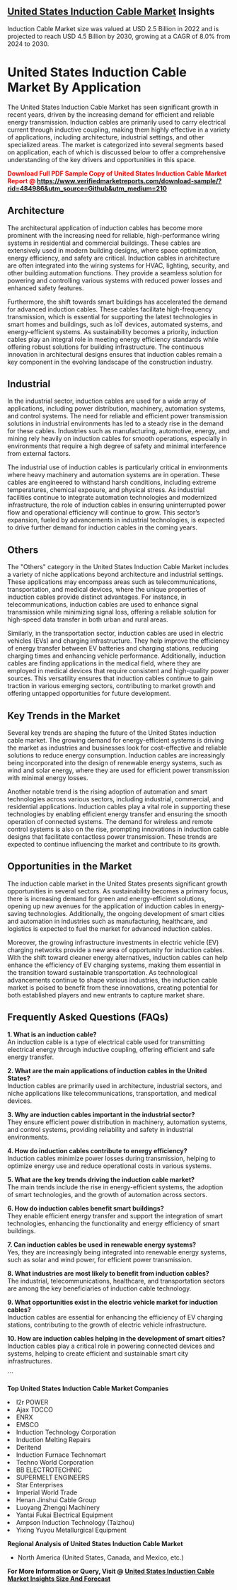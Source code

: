 <h2><a href="https://www.verifiedmarketreports.com/download-sample/?rid=484986&amp;utm_source=Github&amp;utm_medium=210" target="_blank">United States Induction Cable Market</a> Insights</h2><p>Induction Cable Market size was valued at USD 2.5 Billion in 2022 and is projected to reach USD 4.5 Billion by 2030, growing at a CAGR of 8.0% from 2024 to 2030.</p><p><h1>United States Induction Cable Market By Application</h1><p>The United States Induction Cable Market has seen significant growth in recent years, driven by the increasing demand for efficient and reliable energy transmission. Induction cables are primarily used to carry electrical current through inductive coupling, making them highly effective in a variety of applications, including architecture, industrial settings, and other specialized areas. The market is categorized into several segments based on application, each of which is discussed below to offer a comprehensive understanding of the key drivers and opportunities in this space.</p><p><strong><p><span class=""><span style="color: #ff0000;"><strong>Download Full PDF Sample Copy of United States Induction Cable Market Report</strong> @ </span><a href="https://www.verifiedmarketreports.com/download-sample/?rid=484986&amp;utm_source=Github&amp;utm_medium=210" target="_blank">https://www.verifiedmarketreports.com/download-sample/?rid=484986&amp;utm_source=Github&amp;utm_medium=210</a></span></p></strong></p><h2>Architecture</h2><p>The architectural application of induction cables has become more prominent with the increasing need for reliable, high-performance wiring systems in residential and commercial buildings. These cables are extensively used in modern building designs, where space optimization, energy efficiency, and safety are critical. Induction cables in architecture are often integrated into the wiring systems for HVAC, lighting, security, and other building automation functions. They provide a seamless solution for powering and controlling various systems with reduced power losses and enhanced safety features.</p><p>Furthermore, the shift towards smart buildings has accelerated the demand for advanced induction cables. These cables facilitate high-frequency transmission, which is essential for supporting the latest technologies in smart homes and buildings, such as IoT devices, automated systems, and energy-efficient systems. As sustainability becomes a priority, induction cables play an integral role in meeting energy efficiency standards while offering robust solutions for building infrastructure. The continuous innovation in architectural designs ensures that induction cables remain a key component in the evolving landscape of the construction industry.</p><h2>Industrial</h2><p>In the industrial sector, induction cables are used for a wide array of applications, including power distribution, machinery, automation systems, and control systems. The need for reliable and efficient power transmission solutions in industrial environments has led to a steady rise in the demand for these cables. Industries such as manufacturing, automotive, energy, and mining rely heavily on induction cables for smooth operations, especially in environments that require a high degree of safety and minimal interference from external factors.</p><p>The industrial use of induction cables is particularly critical in environments where heavy machinery and automation systems are in operation. These cables are engineered to withstand harsh conditions, including extreme temperatures, chemical exposure, and physical stress. As industrial facilities continue to integrate automation technologies and modernized infrastructure, the role of induction cables in ensuring uninterrupted power flow and operational efficiency will continue to grow. This sector’s expansion, fueled by advancements in industrial technologies, is expected to drive further demand for induction cables in the coming years.</p><h2>Others</h2><p>The "Others" category in the United States Induction Cable Market includes a variety of niche applications beyond architecture and industrial settings. These applications may encompass areas such as telecommunications, transportation, and medical devices, where the unique properties of induction cables provide distinct advantages. For instance, in telecommunications, induction cables are used to enhance signal transmission while minimizing signal loss, offering a reliable solution for high-speed data transfer in both urban and rural areas.</p><p>Similarly, in the transportation sector, induction cables are used in electric vehicles (EVs) and charging infrastructure. They help improve the efficiency of energy transfer between EV batteries and charging stations, reducing charging times and enhancing vehicle performance. Additionally, induction cables are finding applications in the medical field, where they are employed in medical devices that require consistent and high-quality power sources. This versatility ensures that induction cables continue to gain traction in various emerging sectors, contributing to market growth and offering untapped opportunities for future development.</p><h2>Key Trends in the Market</h2><p>Several key trends are shaping the future of the United States induction cable market. The growing demand for energy-efficient systems is driving the market as industries and businesses look for cost-effective and reliable solutions to reduce energy consumption. Induction cables are increasingly being incorporated into the design of renewable energy systems, such as wind and solar energy, where they are used for efficient power transmission with minimal energy losses.</p><p>Another notable trend is the rising adoption of automation and smart technologies across various sectors, including industrial, commercial, and residential applications. Induction cables play a vital role in supporting these technologies by enabling efficient energy transfer and ensuring the smooth operation of connected systems. The demand for wireless and remote control systems is also on the rise, prompting innovations in induction cable designs that facilitate contactless power transmission. These trends are expected to continue influencing the market and contribute to its growth.</p><h2>Opportunities in the Market</h2><p>The induction cable market in the United States presents significant growth opportunities in several sectors. As sustainability becomes a primary focus, there is increasing demand for green and energy-efficient solutions, opening up new avenues for the application of induction cables in energy-saving technologies. Additionally, the ongoing development of smart cities and automation in industries such as manufacturing, healthcare, and logistics is expected to fuel the market for advanced induction cables.</p><p>Moreover, the growing infrastructure investments in electric vehicle (EV) charging networks provide a new area of opportunity for induction cables. With the shift toward cleaner energy alternatives, induction cables can help enhance the efficiency of EV charging systems, making them essential in the transition toward sustainable transportation. As technological advancements continue to shape various industries, the induction cable market is poised to benefit from these innovations, creating potential for both established players and new entrants to capture market share.</p><h2>Frequently Asked Questions (FAQs)</h2><p><strong>1. What is an induction cable?</strong><br> An induction cable is a type of electrical cable used for transmitting electrical energy through inductive coupling, offering efficient and safe energy transfer.</p><p><strong>2. What are the main applications of induction cables in the United States?</strong><br> Induction cables are primarily used in architecture, industrial sectors, and niche applications like telecommunications, transportation, and medical devices.</p><p><strong>3. Why are induction cables important in the industrial sector?</strong><br> They ensure efficient power distribution in machinery, automation systems, and control systems, providing reliability and safety in industrial environments.</p><p><strong>4. How do induction cables contribute to energy efficiency?</strong><br> Induction cables minimize power losses during transmission, helping to optimize energy use and reduce operational costs in various systems.</p><p><strong>5. What are the key trends driving the induction cable market?</strong><br> The main trends include the rise in energy-efficient systems, the adoption of smart technologies, and the growth of automation across sectors.</p><p><strong>6. How do induction cables benefit smart buildings?</strong><br> They enable efficient energy transfer and support the integration of smart technologies, enhancing the functionality and energy efficiency of smart buildings.</p><p><strong>7. Can induction cables be used in renewable energy systems?</strong><br> Yes, they are increasingly being integrated into renewable energy systems, such as solar and wind power, for efficient power transmission.</p><p><strong>8. What industries are most likely to benefit from induction cables?</strong><br> The industrial, telecommunications, healthcare, and transportation sectors are among the key beneficiaries of induction cable technology.</p><p><strong>9. What opportunities exist in the electric vehicle market for induction cables?</strong><br> Induction cables are essential for enhancing the efficiency of EV charging stations, contributing to the growth of electric vehicle infrastructure.</p><p><strong>10. How are induction cables helping in the development of smart cities?</strong><br> Induction cables play a critical role in powering connected devices and systems, helping to create efficient and sustainable smart city infrastructures.</p>```</p><p><strong>Top United States Induction Cable Market Companies</strong></p><div data-test-id=""><p><li>I2r POWER</li><li> Ajax TOCCO</li><li> ENRX</li><li> EMSCO</li><li> Induction Technology Corporation</li><li> Induction Melting Repairs</li><li> Deritend</li><li> Induction Furnace Technomart</li><li> Techno World Corporation</li><li> BB ELECTROTECHNIC</li><li> SUPERMELT ENGINEERS</li><li> Star Enterprises</li><li> Imperial World Trade</li><li> Henan Jinshui Cable Group</li><li> Luoyang Zhengqi Machinery</li><li> Yantai Fukai Electrical Equipment</li><li> Ampson Induction Technology (Taizhou)</li><li> Yixing Yuyou Metallurgical Equipment</li></p><div><strong>Regional Analysis of&nbsp;United States Induction Cable Market</strong></div><ul><li dir="ltr"><p dir="ltr">North America&nbsp;(United States, Canada, and Mexico, etc.)</p></li></ul><p><strong>For More Information or Query, Visit @&nbsp;</strong><strong><a href="https://www.verifiedmarketreports.com/product/induction-cable-market/?utm_source=Github&amp;utm_medium=210" target="_blank">United States Induction Cable Market Insights Size And Forecast</a></strong></p></div>
